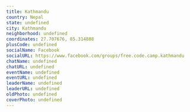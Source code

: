 ```yaml
---
title: Kathmandu
country: Nepal
state: undefined
city: Kathmandu
neighborhood: undefined
coordinates: 27.707676, 85.314888
plusCode: undefined
socialName: Facebook
socialURL: https://www.facebook.com/groups/free.code.camp.kathmandu
chatName: undefined
chatURL: undefined
eventName: undefined
eventURL: undefined
leaderName: undefined
leaderURL: undefined
oldPhoto: undefined
coverPhoto: undefined
---
```

